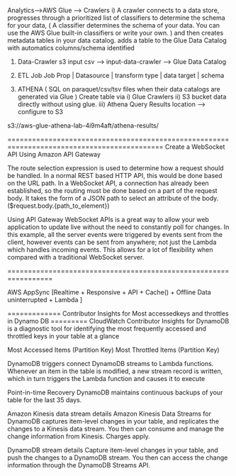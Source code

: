 
Analytics-->AWS Glue --> Crawlers
  i) A crawler connects to a data store,
     progresses through a prioritized list of classifiers to determine the schema for your data,
      ( A classifier determines the schema of your data. You can use the AWS Glue built-in classifiers or write your own. )
     and then creates metadata tables in your data catalog.
     adds a table to the Glue Data Catalog with automatics columns/schema identified

1. Data-Crawler
  s3 input csv --> input-data-crawler --> Glue Data Catalog

2. ETL Job
  Job Prop | Datasource | transform type | data target | schema

3. ATHENA ( SQL on paraquet/csv/tsv files when their data catalogs are generated via Glue )
     Create table via
        i) Glue Crawlers
        ii) S3 bucket data directly without using glue.
      iii) Athena Query Results location --> configure to S3


s3://aws-glue-athena-lab-4i9m4aft/athena-results/

============================================================================================
Create a WebSocket API Using Amazon API Gateway


The route selection expression is used to determine how a request should be handled. In a normal REST based HTTP API, this would be done based on the URL path. In a WebSocket API, a connection has already been established, so the routing must be done based on a part of the request body. It takes the form of a JSON path to select an attribute of the body. ($request.body.{path_to_element})

Using API Gateway WebSocket APIs is a great way to allow your web application to update live without the need to constantly poll for changes. In this example, all the server events were triggered by events sent from the client, however events can be sent from anywhere; not just the Lambda which handles incoming events. This allows for a lot of flexibility when compared with a traditional WebSocket server.


=================================================================

AWS AppSync [Realtime + Responsive + API + Cache() + Offline Data uninterrupted + Lambda ]

============= Contributor Insights for Most accessedkeys and throttles in Dynamo DB =========
CloudWatch Contributor Insights for DynamoDB is a diagnostic tool for identifying the most frequently accessed and throttled keys in your table at a glance

Most Accessed Items (Partition Key)
Most Throttled Items (Partition Key)

DynamoDB triggers connect DynamoDB streams to Lambda functions. Whenever an item in the table is modified, a new stream record is written, which in turn triggers the Lambda function and causes it to execute

Point-in-time Recovery
DynamoDB maintains continuous backups of your table for the last 35 days.


Amazon Kinesis data stream details
Amazon Kinesis Data Streams for DynamoDB captures item-level changes in your table, and replicates the changes to a Kinesis data stream. You then can consume and manage the change information from Kinesis. Charges apply.

DynamoDB stream details
Capture item-level changes in your table, and push the changes to a DynamoDB stream. You then can access the change information through the DynamoDB Streams API.
